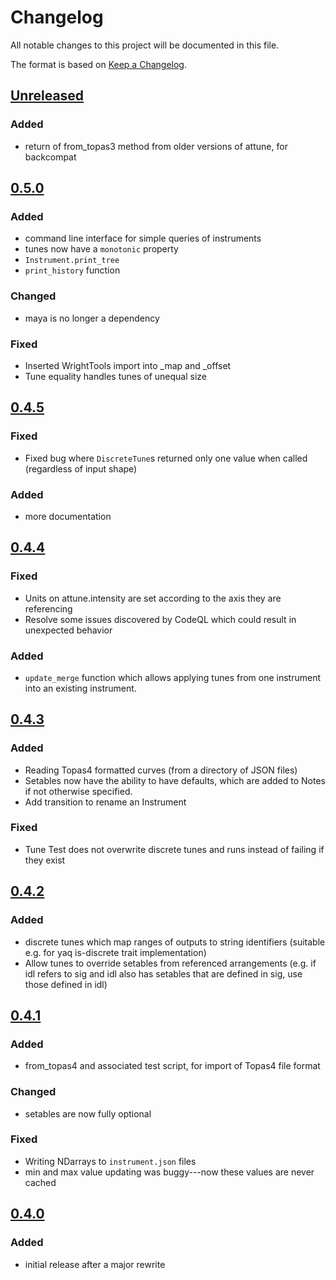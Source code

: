 # Changelog
All notable changes to this project will be documented in this file.

The format is based on [Keep a Changelog](https://keepachangelog.com/).

## [Unreleased]

### Added
- return of from_topas3 method from older versions of attune, for backcompat

## [0.5.0]

### Added
- command line interface for simple queries of instruments
- tunes now have a `monotonic` property
- `Instrument.print_tree`
- `print_history` function

### Changed
- maya is no longer a dependency

### Fixed
- Inserted WrightTools import into _map and _offset
- Tune equality handles tunes of unequal size

## [0.4.5]

### Fixed
- Fixed bug where `DiscreteTune`s returned only one value when called (regardless of input shape) 

### Added
- more documentation

## [0.4.4]

### Fixed
- Units on attune.intensity are set according to the axis they are referencing
- Resolve some issues discovered by CodeQL which could result in unexpected behavior

### Added
- `update_merge` function which allows applying tunes from one instrument into an existing instrument.

## [0.4.3]

### Added
- Reading Topas4 formatted curves (from a directory of JSON files)
- Setables now have the ability to have defaults, which are added to Notes if not otherwise specified.
- Add transition to rename an Instrument

### Fixed
- Tune Test does not overwrite discrete tunes and runs instead of failing if they exist

## [0.4.2]

### Added
- discrete tunes which map ranges of outputs to string identifiers (suitable e.g. for yaq is-discrete trait implementation)
- Allow tunes to override setables from referenced arrangements (e.g. if idl refers to sig and idl also has setables that are defined in sig, use those defined in idl)

## [0.4.1]

### Added
- from_topas4  and associated test script, for import of Topas4 file format 

### Changed
- setables are now fully optional

### Fixed
- Writing NDarrays to `instrument.json` files
- min and max value updating was buggy---now these values are never cached

## [0.4.0]

### Added
- initial release after a major rewrite

[Unreleased]: https://github.com/wright-group/attune/compare/0.5.0...master
[0.5.0]: https://github.com/wright-group/attune/compare/0.4.5...0.5.0
[0.4.5]: https://github.com/wright-group/attune/compare/0.4.4...0.4.5
[0.4.4]: https://github.com/wright-group/attune/compare/0.4.3...0.4.4
[0.4.3]: https://github.com/wright-group/attune/compare/0.4.2...0.4.3
[0.4.2]: https://github.com/wright-group/attune/compare/0.4.1...0.4.2
[0.4.1]: https://github.com/wright-group/attune/compare/0.4.0...0.4.1
[0.4.0]: https://github.com/wright-group/attune/releases/tag/0.4.0
